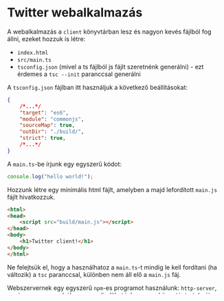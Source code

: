 # Twitter webalkalmazás

A webalkalmazás a `client` könyvtárban lesz és nagyon kevés fájlból fog állni, ezeket hozzuk is létre: 
* `index.html`
* `src/main.ts`
* `tsconfig.json` (mivel a ts fájlból js fájlt szeretnénk generálni) - ezt érdemes a `tsc --init` paranccsal generálni

A `tsconfig.json` fájlban itt használjuk a következő beállításokat:

```json
{ 
    /*...*/
    "target": "es6",
    "module": "commonjs",                     
    "sourceMap": true,                     
    "outDir": "./build/",                        
    "strict": true,        
    /*...*/
}
```

A `main.ts`-be írjunk egy egyszerű kódot: 

```ts
console.log("hello world!");
```

Hozzunk létre egy minimális html fájlt, amelyben a majd lefordított `main.js` fájlt hivatkozzuk.

```html
<html>
<head>
    <script src="build/main.js"></script>
</head>
<body>
    <h1>Twitter client!</h1>
</body>
</html>
```

Ne felejtsük el, hogy a használhatoz a `main.ts`-t mindig le kell fordítani (ha változik) a `tsc` paranccsal, különben nem áll elő a `main.js` fáj.

Webszervernek egy egyszerű `npm`-es programot használunk: `http-server`, mert ez parancssorból gyorsan elindítható, hogy egy könyvtár tartalmát kiszolgálja és proxy funkciója is van. 

```cmd
$ npm install http-server -g
```

Ha el akarjuk indítani a webszervert proxy üzemmóddal, akkor az index.html könytárában az alábbi parancsot adjuk ki (a 3000 helyére azt a portszámot írjuk, amivel  a backend alkalmazásunkat konfiguráltuk).

```cmd
$ http-server --proxy http://localhost:3000/
```

Ha a fenti parancsnál nem található a http-server, próbálkozzunk az alábbival:

```cmd
$ npx http-server --proxy http://localhost:3000/
```

Ha elindult a `http-server`, alapértelmezetten a 8080-as porton figyel (ez egyébként konfigurálható a `--port` kapcsolóval). A weboldalunkat tehát megnyithatjuk a böngészőben a `http://localhost:8080/index.html` URL-t beírva. 

Mivel a `main.js`-t betölti a HTML oldalunk és abban a konzolra kiírunk egy szöveget, ha megnyitjuk a developer toolbar-t a böngészőben (F12-vel), akkor a *Console* tabon látnunk kell ezt a szöveget. 

**A jegyzőkönyvbe illesszünk egy egy képet a böngészőben megjelenő szövegről és a konzolra kiírt szövegről.**

## Tweetek lekérdezése és megjelenítése

A böngészőben, az oldalunkon meg szeretnénk jeleníteni egy gombot, aminek a hatására lekérdezzük a tweeteket és megjelenítjük azokat egy táblázatban. Ehhez a böngésző a backendnek a proxyn keresztül a `/tweets` végpontjára fog küldeni egy HTTP kérést a háttérben, JavaScript kódból. Ezt nevezzük AJAX hívásnak. HTTP kérés elküldésére a [*fetch API*](https://developer.mozilla.org/en-US/docs/Web/API/Fetch_API)t használjuk.

Milyen lépésekben tudjuk ezt a funkcionalitást implementálni? 
1. Elhelyezünk egy gombot a HTML kódban. 
1. Feliratkozunk a bomb megnyomására egy JavaScript függvénnyel. 
1. A JavaScript függvény elküld egy AJAX kérést és lekérdezi a tweeteket. Mivel ezek JSON formátumban érkeznek, ezért ezekhez közvetlenül JavaScript objektumokként férhetünk hozzá. (Ha például XML formátumban küldenénk vissza a tweeteket, akkor gondoskodni kellene ezek beolvasásáról.)
1. A HTML kódban megjelenítünk egy táblázatot, amelynek kitöröljük a meglévő sorait, majd minden egyes tweethez létrehozunk egy új sort, amiben beállítjuk a cellákat. A HTML struktúrát a `document` globális objektum által nyújtott APIval tudjuk módosítani. 

### Feliratkozás

Az `index.html` fájl `body` elemében helyezzük el a következő részt: 

```html
<button onclick="refreshTweets()">Refresh</button>
<table id="tableTweets">
    <thead>
        <tr>
            <th>Id</th>
            <th>Text</th>
            <th>Tags</th>
        </tr>
    </thead>
    <tbody>

    </tbody>
</table>
```

A `table` elemet és a fejléceket előkészíthetjük, ezeket nem kell mindig újragenerálni. 

A `main.ts` fájlban írjuk meg a `refreshTweets` függvényt:

```ts

function refreshTweets() {
    fetch("/tweets")
        .then(result => result.json())
        .then((tweets : {text: string, id: string, tags? : string[]}[]) => {
            let tbody = document.getElementById("tableTweets")?.getElementsByTagName("tbody")[0]!;
            tbody.innerHTML = '';

            function createTd(content: string) {
                let td = document.createElement('td');
                td.textContent = content;
                return td;
            }
            
            for (let t of tweets) {
                let tr = document.createElement('tr');
                tbody.appendChild(tr);
                tr.appendChild(createTd(t.id));
                tr.appendChild(createTd(t.text));
                tr.appendChild(createTd((t.tags|| []).join(', ')));
            }
        });
}
```

**A jegyzőkönyvben válaszolja meg a következő kérdéseket**: 
* Mire való a `document.getElementById` függvény? 
* Mire való az `appendChild` függvény? 
* Mit csinál a fenti kódban a `createTd` függvény?
* Milyen HTML elemekre van szükség, hogy egy `table`-ben sorokat és cellákat hozzunk létre? 
* Milyen formátumban jeleníti meg a táblázat egy tweet tagjeit? 

**Készítsen képernyőképet a futó böngészőről, amint a weboldal megjelenít legalább egy tweetet a táblázatban. Ezt is tegye bele a jegyzőkönyvbe!**

[Folytassa az önálló feladatokkal!](feladat3.md)


